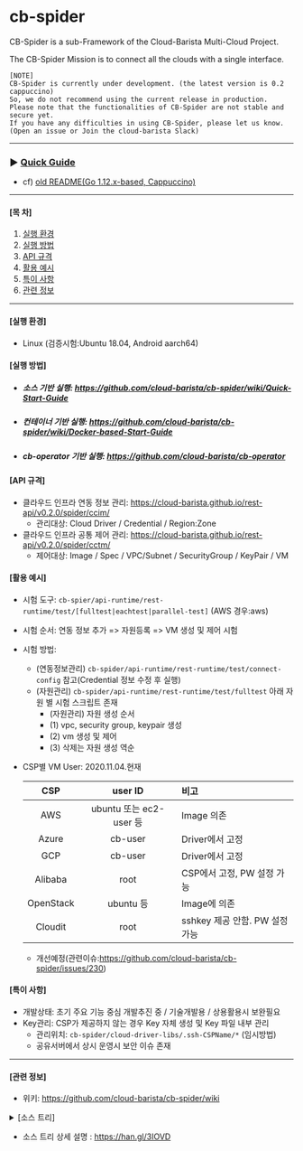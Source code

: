 # cb-spider
CB-Spider is a sub-Framework of the Cloud-Barista Multi-Cloud Project.

The CB-Spider Mission is to connect all the clouds with a single interface.


```
[NOTE]
CB-Spider is currently under development. (the latest version is 0.2 cappuccino)
So, we do not recommend using the current release in production.
Please note that the functionalities of CB-Spider are not stable and secure yet.
If you have any difficulties in using CB-Spider, please let us know.
(Open an issue or Join the cloud-barista Slack)
```
***
### ▶ **[Quick Guide](https://github.com/cloud-barista/cb-spider/wiki/Quick-Start-Guide)**
  - cf) [old README(Go 1.12.x-based, Cappuccino)](https://github.com/cloud-barista/cb-spider/wiki/Old-Installation-Guide(until-Cappuccino))
***

#### [목    차]

1. [실행 환경](#실행-환경)
2. [실행 방법](#실행-방법)
3. [API 규격](#API-규격)
4. [활용 예시](#활용-예시)
5. [특이 사항](#특이-사항)
6. [관련 정보](#관련-정보)
 
***

#### [실행 환경]

- Linux (검증시험:Ubuntu 18.04, Android aarch64)


#### [실행 방법]

- ##### 소스 기반 실행: https://github.com/cloud-barista/cb-spider/wiki/Quick-Start-Guide
- ##### 컨테이너 기반 실행: https://github.com/cloud-barista/cb-spider/wiki/Docker-based-Start-Guide
- ##### cb-operator 기반 실행: https://github.com/cloud-barista/cb-operator

#### [API 규격]
- 클라우드 인프라 연동 정보 관리: https://cloud-barista.github.io/rest-api/v0.2.0/spider/ccim/
  - 관리대상: Cloud Driver / Credential / Region:Zone
- 클라우드 인프라 공통 제어 관리: https://cloud-barista.github.io/rest-api/v0.2.0/spider/cctm/
  - 제어대상: Image / Spec / VPC/Subnet / SecurityGroup / KeyPair / VM
  
#### [활용 예시]
- 시험 도구: `cb-spier/api-runtime/rest-runtime/test/[fulltest|eachtest|parallel-test]` (AWS 경우:aws)
- 시험 순서: 연동 정보 추가 => 자원등록 => VM 생성 및 제어 시험
- 시험 방법: 
  - (연동정보관리) `cb-spider/api-runtime/rest-runtime/test/connect-config` 참고(Credential 정보 수정 후 실행)
  - (자원관리) `cb-spider/api-runtime/rest-runtime/test/fulltest` 아래 자원 별 시험 스크립트 존재
    - (자원관리) 자원 생성 순서
    - (1) vpc, security group, keypair 생성
    - (2) vm 생성 및 제어
    - (3)	삭제는 자원 생성 역순
- CSP별 VM User: 2020.11.04.현재 

  | CSP        | user ID          | 비고 |
  |:-------------:|:-------------:|:-------------|
  | AWS      | ubuntu 또는 ec2-user 등 | Image 의존 |
  | Azure      | cb-user | Driver에서 고정 |
  | GCP      | cb-user      | Driver에서 고정  |
  | Alibaba | root      |   CSP에서 고정, PW 설정 가능 |
  | OpenStack | ubuntu 등     |    Image에 의존 |
  | Cloudit | root      | sshkey 제공 안함. PW 설정 가능  |
    - 개선예정(관련이슈:https://github.com/cloud-barista/cb-spider/issues/230)
  
#### [특이 사항]
- 개발상태: 초기 주요 기능 중심 개발추진 중 / 기술개발용 / 상용활용시 보완필요
- Key관리: CSP가 제공하지 않는 경우 Key 자체 생성 및 Key 파일 내부 관리
  - 관리위치: `cb-spider/cloud-driver-libs/.ssh-CSPName/*` (임시방법)
  - 공유서버에서 상시 운영시 보안 이슈 존재

***

#### [관련 정보]
- 위키: https://github.com/cloud-barista/cb-spider/wiki
<details>
<summary> [소스 트리] </summary>

```
.
. go.mod:  imported Go module definition
. Dockerfile: docker image build용
. setup.env: spider 운영에 필요한 환경변수 설정
. develop.env: 개발자 편의위한 alias 설정 등
. build_grpc_idl.sh: gRPC IDL build 스크립트
. build_all_driver_lib.sh: 드라이버 build 스크립트
|-- api-runtime
|   |-- common-runtime: REST 및 gRPC runtime 공통 모듈
|   |-- grpc-runtime: gRPC runtime
|   |   |-- idl: gRPC Interface Definition
|   `-- rest-runtime: REST runtime
|       |-- admin-web: AdminWeb GUI 도구
|       `-- test: REST API 활용 참조 및 시험 도구
|           |-- connect-config: 연결 설정 참조(driver등록 -> credential 등록 -> region 등록 -> connection config 등록)
|           |-- each-test: 자원별 기능 시험 참조(VPC->SecurityGroup->KeyPair->VM)
|           |-- full-test: 모든 자원 전체 기능 시험 참조(create -> list -> get -> delete)
|           |-- 0.full-liststatus-test: 모든 VM 상태 정보 제공 스크립트
|           |-- 1.full-create-test: 모든 자원 생성까지 시험 참조(VPC->SecurityGroup->KeyPair->VM)
|           |-- 2.full-suspend-test: 모든 VM suspend 상태 시험 스크립트
|           |-- 3.full-resume-test: 모든 VM suspend 상태 시험 스크립트
|           |-- 4.full-delete-test
|           |-- docker: Docker Driver 개발 시험 스크립트
|           |-- parallel-test: 동시 실행 시험 스크립트
|           |-- pocketman: Americano 오픈 행사 시현용, Raspberry 환경 운영
|           `-- vm-ssh: 생성된 VM에 대한 ssh/scp REST API 시험 스크립트

|-- cloud-info-manager
|   |-- driver-info-manager: 드라이버 정보 관리
|   |-- credential-info-manager: 크리덴셜 정보 관리
|   |-- region-info-manager: 리젼 정보 관리
|   |-- connection-config-info-manager: 연결 설정 정보 관리(연결설정=드라이버+크리덴셜+리젼)

|-- cloud-control-manager
|   |-- cloud-driver
|   |   |-- call-log: CSP API 호출 이력 정보 수집을 위한 로거, 드라이버 내부에서 활용 
|   |   |   |-- gen4test: HisCall 서버 운영 시험을 위한 CallLog 자동 발생기 
|   |   |-- drivers: 드라이버 구현체 위치(*-plugin: dynamic plugin, shared-library)
|   |   |   |-- alibaba | alibaba-plugin: Alibaba 드라이버 
|   |   |   |-- aws | aws-plugin: AWS 드라이버
|   |   |   |-- azure | azure-plugin: Azure 드라이버 
|   |   |   |-- cloudit | cloudit-plugin: Cloudit 드라이버
|   |   |   |-- gcp | gcp-plugin: GCP 드라이버 
|   |   |   |-- docker | docker-plugin: Docker 드라이버
|   |   |   |-- openstack | openstack-plugin: OpenStack 드라이버 
|   |   |   |-- mock: 서버 기능 시험 및 CI 시험 환경 구성을 위한 Mock Driver
|   |   `-- interfaces: 멀티 클라우드 연동 드라이버 인터페이스(드라이버 공통 인터페이스)
|   |       |-- connect
|   |       `-- resources
|   |-- iid-manager: Integrated ID 관리, IID 구조:{User-defined ID, System-defined ID(CSP ID)}
|   `-- vm-ssh: VM에 대한 SSH/SCP 기능 제공
|-- cloud-driver-libs: 드라이버 공유 라이브러리, SSH Key 생성 파일 관리 위치
|-- conf: Spider 서버 운영을 위한 설정 정보(spider 서버설정, 메타정보 설정, 로거 설정)

|-- interface
|   |-- api: Go API 기반 응용 개발을 위한 Client Package
|   |-- cli: CLI 기반 운용을 위한 Client Package
|   |   |-- cbadm: cloud-barista 대상 사용자 cli
|   |   `-- spider: spider 대상 사용자 cli
|-- log
|   `-- calllog: CallLog 출력 로그 파일 
|-- meta_db: 메타 정보 local FS(nutsdb) 활용시 저장소 위치
`-- utils
    |-- docker: gRPC API runtime 개발 지원 도구(prometheus, grafana 등) 설정 정보
    |   `-- data
    |       |-- grafana-grpc
    |       `-- prometheus
    `-- import-info: Cloud Driver 및 Region 정보 자동 등록 지원 도구

```
</details>

- 소스 트리 상세 설명 : https://han.gl/3IOVD
